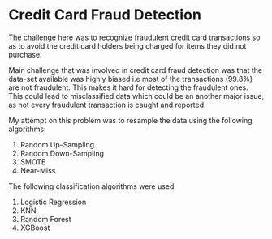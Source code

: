 # Credit Card Fraud Detection
The challenge here was to recognize fraudulent credit card transactions so as to avoid the credit card holders being charged for items they did not purchase.

Main challenge that was involved in credit card fraud detection was that the data-set available was highly biased i.e most of the transactions (99.8%) are not fraudulent. This makes it hard for detecting the fraudulent ones. This could lead to misclassified data which could be an another major issue, as not every fraudulent transaction is caught and reported.

My attempt on this problem was to resample the data using the following algorithms:
1. Random Up-Sampling
2. Random Down-Sampling
3. SMOTE
4. Near-Miss

The following classification algorithms were used:
1. Logistic Regression
2. KNN
3. Random Forest
4. XGBoost
